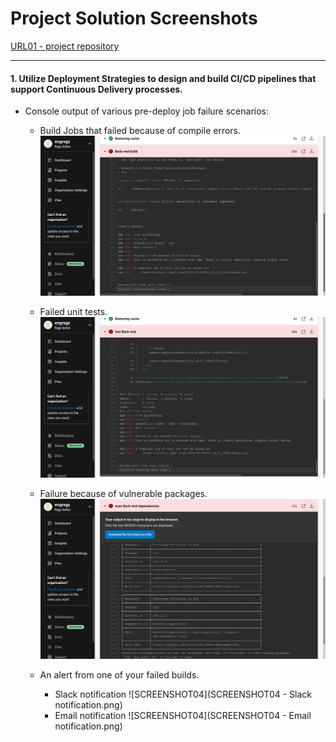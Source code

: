 # Project Solution Screenshots
[URL01 - project repository](https://github.com/engragy/Cloud-DevOps-CICD-project/tree/master/.circleci)

***
#### 1. Utilize Deployment Strategies to design and build CI/CD pipelines that support Continuous Delivery processes.

- Console output of various pre-deploy job failure scenarios:
	- Build Jobs that failed because of compile errors. ![SCREENSHOT01](SCREENSHOT01.png)

	- Failed unit tests. ![SCREENSHOT02](SCREENSHOT02.png)

	- Failure because of vulnerable packages. ![SCREENSHOT03](SCREENSHOT03.png)
	
	- An alert from one of your failed builds.
		- Slack notification ![SCREENSHOT04](SCREENSHOT04 - Slack notification.png)
		- Email notification ![SCREENSHOT04](SCREENSHOT04 - Email notification.png)

